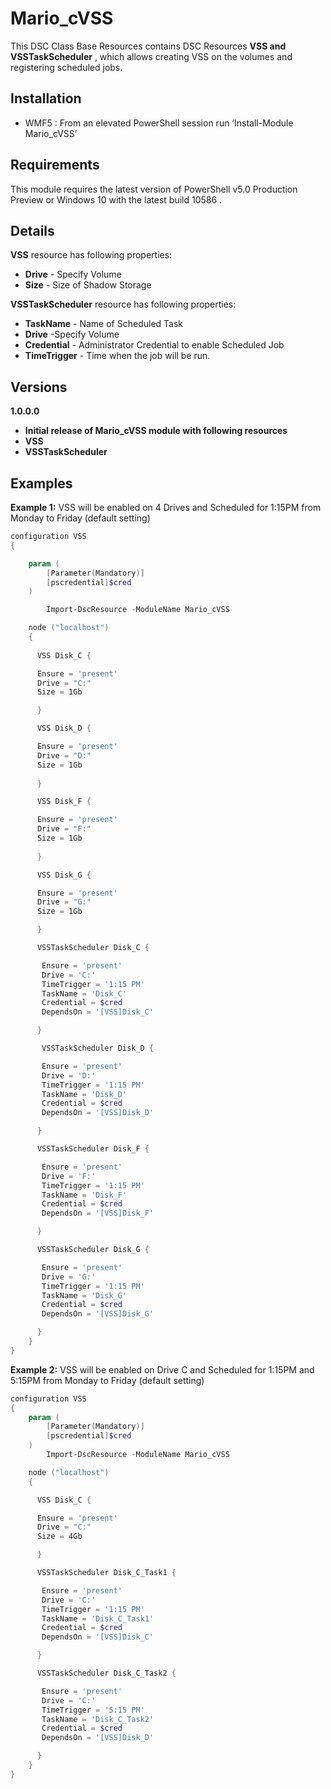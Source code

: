 # Mario_cVSS


This DSC Class Base Resources contains DSC Resources **VSS and VSSTaskScheduler** , which allows creating VSS on the volumes and registering scheduled jobs.


Installation
-------
-   WMF5 : From an elevated PowerShell session run ‘Install-Module Mario_cVSS’


Requirements
-------

This module requires the latest version of PowerShell v5.0 Production Preview or Windows 10 with the latest build 10586 . 

Details
-------

**VSS** resource has following properties:

- **Drive** - Specify Volume 
- **Size** - Size of Shadow Storage 

**VSSTaskScheduler** resource has following properties:

- **TaskName** - Name of Scheduled Task 
- **Drive** -Specify Volume
- **Credential** - Administrator Credential to enable Scheduled Job 
- **TimeTrigger** - Time when the job will be run. 

Versions
-------
**1.0.0.0**
- **Initial release of Mario_cVSS module with following resources**
- **VSS**
- **VSSTaskScheduler**

Examples
-------
**Example 1:**  VSS will be enabled on 4 Drives  and Scheduled for 1:15PM from Monday to Friday (default setting)
``` powershell
configuration VSS
{

    param (
        [Parameter(Mandatory)] 
        [pscredential]$cred
    )

        Import-DscResource -ModuleName Mario_cVSS

    node ("localhost")
    {
      
      VSS Disk_C {

      Ensure = 'present'
      Drive = "C:"
      Size = 1Gb

      }

      VSS Disk_D {

      Ensure = 'present'
      Drive = "D:"
      Size = 1Gb
      
      }

      VSS Disk_F {

      Ensure = 'present'
      Drive = "F:"
      Size = 1Gb
    
      }

      VSS Disk_G {

      Ensure = 'present'
      Drive = "G:"
      Size = 1Gb

      }

      VSSTaskScheduler Disk_C {

       Ensure = 'present'
       Drive = 'C:'
       TimeTrigger = '1:15 PM'
       TaskName = 'Disk_C'
       Credential = $cred
       DependsOn = '[VSS]Disk_C'

      }

       VSSTaskScheduler Disk_D {

       Ensure = 'present'
       Drive = 'D:'
       TimeTrigger = '1:15 PM'
       TaskName = 'Disk_D'
       Credential = $cred
       DependsOn = '[VSS]Disk_D'

      }

      VSSTaskScheduler Disk_F {

       Ensure = 'present'
       Drive = 'F:'
       TimeTrigger = '1:15 PM'
       TaskName = 'Disk_F'
       Credential = $cred
       DependsOn = '[VSS]Disk_F'

      }

      VSSTaskScheduler Disk_G {

       Ensure = 'present'
       Drive = 'G:'
       TimeTrigger = '1:15 PM'
       TaskName = 'Disk_G'
       Credential = $cred
       DependsOn = '[VSS]Disk_G'

      }
    }
}

```
**Example 2:**  VSS will be enabled on Drive C and Scheduled for 1:15PM and 5:15PM from Monday to Friday (default setting)

```powershell
configuration VSS
{
    param (
        [Parameter(Mandatory)] 
        [pscredential]$cred
    )
        Import-DscResource -ModuleName Mario_cVSS

    node ("localhost")
    {

      VSS Disk_C {

      Ensure = 'present'
      Drive = "C:"
      Size = 4Gb

      }

      VSSTaskScheduler Disk_C_Task1 {

       Ensure = 'present'
       Drive = 'C:'
       TimeTrigger = '1:15 PM'
       TaskName = 'Disk_C_Task1'
       Credential = $cred
       DependsOn = '[VSS]Disk_C'

      }

      VSSTaskScheduler Disk_C_Task2 {

       Ensure = 'present'
       Drive = 'C:'
       TimeTrigger = '5:15 PM'
       TaskName = 'Disk_C_Task2'
       Credential = $cred
       DependsOn = '[VSS]Disk_D'

      }
    }
}

```
